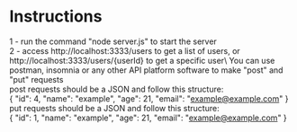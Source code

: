 # Instructions

1 - run the command "node server.js" to start the server \
2 - access http://localhost:3333/users to get a list of users, or http://localhost:3333/users/{userId} to get a specific user\ 
You can use postman, insomnia or any other API platform software to make "post" and "put" requests\
post requests should be a JSON and follow this structure: \
{
           "id": 4,
        "name": "example",
        "age": 21,
        "email": "example@example.com"
} \
put requests should be a JSON and follow this structure: \
{
           "id": 1,
        "name": "example",
        "age": 21,
        "email": "example@example.com"
}
